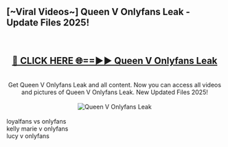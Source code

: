 <h2>[~Viral Videos~] Queen V Onlyfans Leak - Update Files 2025!</h2>
<br>
<div align="center">
<h2><a href="https://betterlinks.top/A2PfLJ" rel="nofollow">🔴 CLICK HERE 🌐==►► Queen V Onlyfans Leak</a></h2>
<br>
Get Queen V Onlyfans Leak and all content. Now you can access all videos and pictures of Queen V Onlyfans Leak. New Updated Files 2025!
<br>
<br>
<a href="https://betterlinks.top/A2PfLJ" rel="nofollow" data-target="animated-image.originalLink"><img src="https://i.ibb.co.com/WyWwxjT/player-gif2.gif" alt="Queen V Onlyfans Leak" style="max-width: 100%; display: inline-block;" data-target="animated-image.originalImage"></a>
</div>
<br>
loyalfans vs onlyfans<br>
kelly marie v onlyfans<br>
lucy v onlyfans